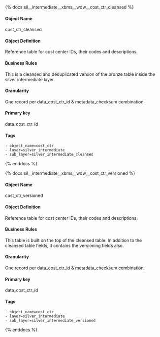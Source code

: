 {% docs sil__intermediate__xbms__wdw__cost_ctr_cleansed %}

#### Object Name
cost_ctr_cleansed

#### Object Definition
Reference table for cost center IDs, their codes and descriptions.

#### Business Rules
This is a cleansed and deduplicated version of the bronze table inside the silver intermediate layer.

#### Granularity
One record per data_cost_ctr_id & metadata_checksum combination.

#### Primary key
data_cost_ctr_id

#### Tags
    - object_name=cost_ctr
    - layer=silver_intermediate
    - sub_layer=silver_intermediate_cleansed

{% enddocs %}

{% docs sil__intermediate__xbms__wdw__cost_ctr_versioned %}

#### Object Name
cost_ctr_versioned

#### Object Definition
Reference table for cost center IDs, their codes and descriptions.

#### Business Rules
This table is built on the top of the cleansed table. In addition to the cleansed table fields, it contains the versioning fields also.

#### Granularity
One record per data_cost_ctr_id & metadata_checksum combination.

#### Primary key
data_cost_ctr_id

#### Tags
    - object_name=cost_ctr
    - layer=silver_intermediate
    - sub_layer=silver_intermediate_versioned

{% enddocs %}